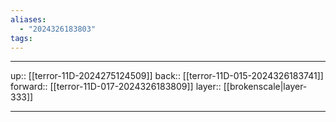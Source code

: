 ```yaml
---
aliases:
  - "2024326183803"
tags:
---
```




***

up:: [[terror-11D-2024275124509]]
back:: [[terror-11D-015-2024326183741]]
forward:: [[terror-11D-017-2024326183809]]
layer:: [[brokenscale|layer-333]]

***
